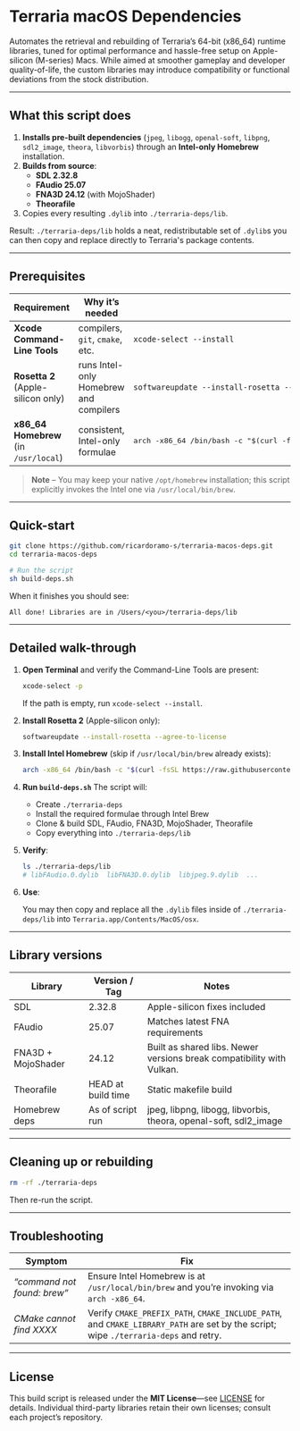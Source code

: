 # Terraria macOS Dependencies

Automates the retrieval and rebuilding of Terraria’s 64-bit (x86_64) runtime libraries, tuned for optimal performance and hassle-free setup on Apple-silicon (M-series) Macs. While aimed at smoother gameplay and developer quality-of-life, the custom libraries may introduce compatibility or functional deviations from the stock distribution.

---

## What this script does

1. **Installs pre-built dependencies** (`jpeg`, `libogg`, `openal-soft`, `libpng`, `sdl2_image`, `theora`, `libvorbis`) through an **Intel-only Homebrew** installation.  
2. **Builds from source**:
   * **SDL 2.32.8**
   * **FAudio 25.07**
   * **FNA3D 24.12** (with MojoShader)
   * **Theorafile**  
3. Copies every resulting `.dylib` into `./terraria-deps/lib`.

Result: `./terraria-deps/lib` holds a neat, redistributable set of `.dylib`s you can then copy and replace directly to Terraria's package contents.

---

## Prerequisites

| Requirement | Why it’s needed | Install command |
|-------------|-----------------|-----------------|
| **Xcode Command-Line Tools** | compilers, `git`, `cmake`, etc. | `xcode-select --install` |
| **Rosetta 2** <br>(Apple-silicon only) | runs Intel-only Homebrew and compilers | `softwareupdate --install-rosetta --agree-to-license` |
| **x86_64 Homebrew** (in `/usr/local`) | consistent, Intel-only formulae | <pre>arch -x86_64 /bin/bash -c "$(curl -fsSL https://raw.githubusercontent.com/Homebrew/install/HEAD/install.sh)"</pre> |

> **Note** – You may keep your native `/opt/homebrew` installation; this script explicitly invokes the Intel one via `/usr/local/bin/brew`.

---

## Quick-start

```bash
git clone https://github.com/ricardoramo-s/terraria-macos-deps.git
cd terraria-macos-deps

# Run the script
sh build-deps.sh
````

When it finishes you should see:

```
All done! Libraries are in /Users/<you>/terraria-deps/lib
```

---

## Detailed walk-through

1. **Open Terminal** and verify the Command-Line Tools are present:

   ```bash
   xcode-select -p
   ```

   If the path is empty, run `xcode-select --install`.

2. **Install Rosetta 2** (Apple-silicon only):

   ```bash
   softwareupdate --install-rosetta --agree-to-license
   ```

3. **Install Intel Homebrew** (skip if `/usr/local/bin/brew` already exists):

   ```bash
   arch -x86_64 /bin/bash -c "$(curl -fsSL https://raw.githubusercontent.com/Homebrew/install/HEAD/install.sh)"
   ```

4. **Run `build-deps.sh`**
   The script will:

   * Create `./terraria-deps`
   * Install the required formulae through Intel Brew
   * Clone & build SDL, FAudio, FNA3D, MojoShader, Theorafile
   * Copy everything into `./terraria-deps/lib`

5. **Verify**:

   ```bash
   ls ./terraria-deps/lib
   # libFAudio.0.dylib  libFNA3D.0.dylib  libjpeg.9.dylib  ...
   ```

6. **Use**:

   You may then copy and replace all the `.dylib` files inside of `./terraria-deps/lib` into `Terraria.app/Contents/MacOS/osx`.

---

## Library versions

| Library            | Version / Tag      | Notes                                                                |
| ------------------ | ------------------ | -------------------------------------------------------------------- |
| SDL                | 2.32.8             | Apple-silicon fixes included                                         |
| FAudio             | 25.07              | Matches latest FNA requirements                                      |
| FNA3D + MojoShader | 24.12              | Built as shared libs. Newer versions break compatibility with Vulkan.|
| Theorafile         | HEAD at build time | Static makefile build                                                |
| Homebrew deps      | As of script run   | jpeg, libpng, libogg, libvorbis, theora, openal-soft, sdl2\_image    |

---

## Cleaning up or rebuilding

```bash
rm -rf ./terraria-deps
```

Then re-run the script.

---

## Troubleshooting

| Symptom                            | Fix                                                                                                                                 |
| ---------------------------------- | ----------------------------------------------------------------------------------------------------------------------------------- |
| *“command not found: brew”*        | Ensure Intel Homebrew is at `/usr/local/bin/brew` and you’re invoking via `arch -x86_64`.                                           |
| *CMake cannot find XXXX*           | Verify `CMAKE_PREFIX_PATH`, `CMAKE_INCLUDE_PATH`, and `CMAKE_LIBRARY_PATH` are set by the script; wipe `./terraria-deps` and retry. |

---

## License

This build script is released under the **MIT License**—see [LICENSE](LICENSE) for details.
Individual third-party libraries retain their own licenses; consult each project’s repository.
